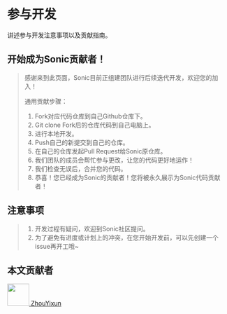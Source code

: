 # 参与开发

讲述参与开发注意事项以及贡献指南。

## 开始成为Sonic贡献者！
> 感谢来到此页面，Sonic目前正组建团队进行后续迭代开发，欢迎您的加入！
> 
> 通用贡献步骤：
> 1. Fork对应代码仓库到自己Github仓库下。
> 2. Git clone Fork后的仓库代码到自己电脑上。
> 3. 进行本地开发。
> 4. Push自己的新提交到自己的仓库。
> 5. 在自己的仓库发起Pull Request给Sonic原仓库。
> 6. 我们团队的成员会帮忙参与更改，让您的代码更好地运作！
> 7. 我们检查无误后，合并您的代码。
> 8. 恭喜！您已经成为Sonic的贡献者！您将被永久展示为Sonic代码贡献者！

## 注意事项
> 1. 开发过程有疑问，欢迎到Sonic社区提问。
> 2. 为了避免有进度或计划上的冲突，在您开始开发前，可以先创建一个issue再开工哦~

## 本文贡献者
<div class="cont">
<a href="https://github.com/ZhouYixun" target="_blank">
<img src="https://avatars.githubusercontent.com/u/56339314?v=4" width="50"/>
<span>ZhouYixun</span>
</a>
</div>